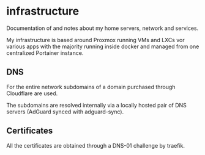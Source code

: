 # infrastructure
Documentation of and notes about my home servers, network and services.

My infrastructure is based around Proxmox running VMs and LXCs vor various apps with the majority running inside docker
and managed from one centralized Portainer instance.

## DNS

For the entire network subdomains of a domain purchased through Cloudflare are used.

The subdomains are resolved internally via a locally hosted pair of DNS servers (AdGuard synced with adguard-sync).

## Certificates

All the certificates are obtained through a DNS-01 challenge by traefik.
